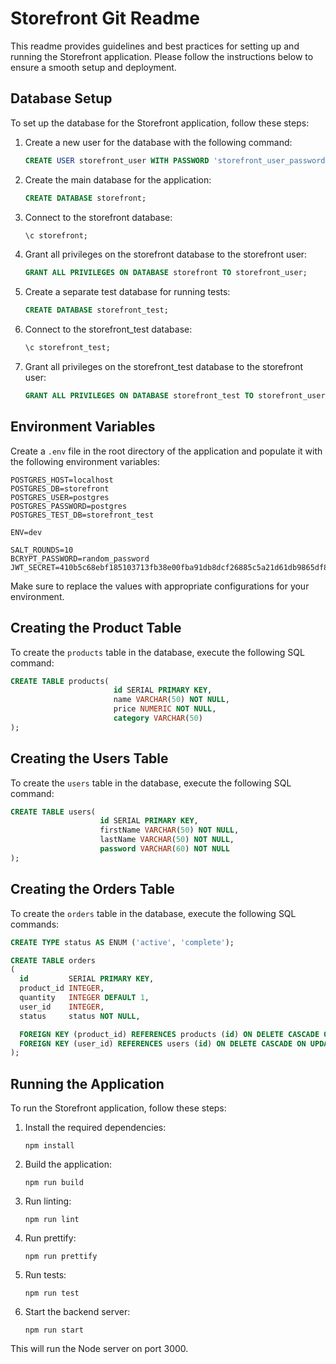 # Storefront Git Readme

This readme provides guidelines and best practices for setting up and running the Storefront application. Please follow the instructions below to ensure a smooth setup and deployment.

## Database Setup

To set up the database for the Storefront application, follow these steps:

1. Create a new user for the database with the following command:
   ````sql
   CREATE USER storefront_user WITH PASSWORD 'storefront_user_password';
   ````

2. Create the main database for the application:
   ````sql
   CREATE DATABASE storefront;
   ````

3. Connect to the storefront database:
   ````sql
   \c storefront;
   ````

4. Grant all privileges on the storefront database to the storefront user:
   ````sql
   GRANT ALL PRIVILEGES ON DATABASE storefront TO storefront_user;
   ````

5. Create a separate test database for running tests:
   ````sql
   CREATE DATABASE storefront_test;
   ````

6. Connect to the storefront_test database:
   ````sql
   \c storefront_test;
   ````

7. Grant all privileges on the storefront_test database to the storefront user:
   ````sql
   GRANT ALL PRIVILEGES ON DATABASE storefront_test TO storefront_user;
   ````

## Environment Variables

Create a `.env` file in the root directory of the application and populate it with the following environment variables:

```plaintext
POSTGRES_HOST=localhost
POSTGRES_DB=storefront
POSTGRES_USER=postgres
POSTGRES_PASSWORD=postgres
POSTGRES_TEST_DB=storefront_test

ENV=dev

SALT_ROUNDS=10
BCRYPT_PASSWORD=random_password
JWT_SECRET=410b5c68ebf185103713fb38e00fba91db8dcf26885c5a21d61db9865df886d5
```

Make sure to replace the values with appropriate configurations for your environment.

## Creating the Product Table

To create the `products` table in the database, execute the following SQL command:

```sql
CREATE TABLE products(
                       id SERIAL PRIMARY KEY,
                       name VARCHAR(50) NOT NULL,
                       price NUMERIC NOT NULL,
                       category VARCHAR(50)
);
```

## Creating the Users Table

To create the `users` table in the database, execute the following SQL command:

```sql
CREATE TABLE users(
                    id SERIAL PRIMARY KEY,
                    firstName VARCHAR(50) NOT NULL,
                    lastName VARCHAR(50) NOT NULL,
                    password VARCHAR(60) NOT NULL
);
```

## Creating the Orders Table

To create the `orders` table in the database, execute the following SQL commands:

```sql
CREATE TYPE status AS ENUM ('active', 'complete');

CREATE TABLE orders
(
  id         SERIAL PRIMARY KEY,
  product_id INTEGER,
  quantity   INTEGER DEFAULT 1,
  user_id    INTEGER,
  status     status NOT NULL,

  FOREIGN KEY (product_id) REFERENCES products (id) ON DELETE CASCADE ON UPDATE CASCADE,
  FOREIGN KEY (user_id) REFERENCES users (id) ON DELETE CASCADE ON UPDATE CASCADE
);
```

## Running the Application

To run the Storefront application, follow these steps:

1. Install the required dependencies:
   ````
   npm install
   ````

2. Build the application:
   ````
   npm run build
   ````

3. Run linting:
   ````
   npm run lint
   ````

4. Run prettify:
   ````
   npm run prettify
   ````

5. Run tests:
   ````
   npm run test
   ````

6. Start the backend server:
   ````
   npm run start
   ````

This will run the Node server on port 3000.